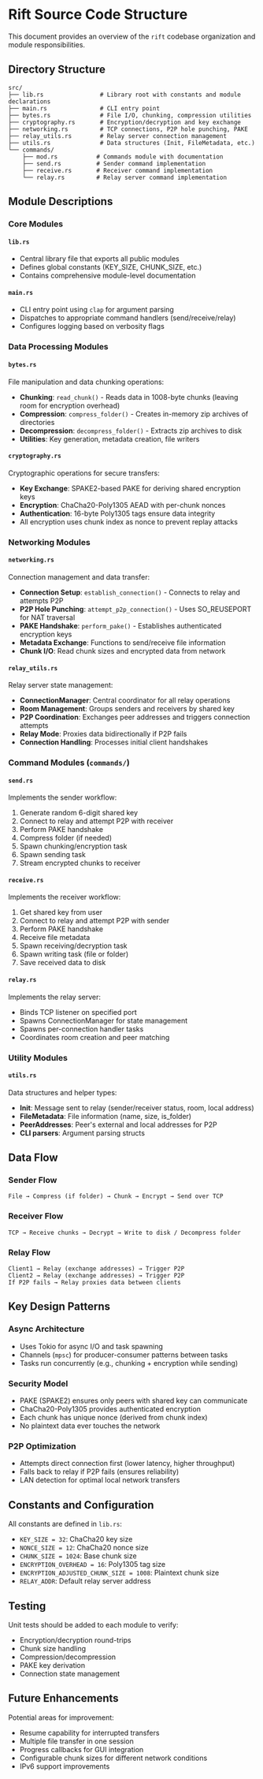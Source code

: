 # Rift Source Code Structure

This document provides an overview of the `rift` codebase organization and module responsibilities.

## Directory Structure

```
src/
├── lib.rs                # Library root with constants and module declarations
├── main.rs               # CLI entry point
├── bytes.rs              # File I/O, chunking, compression utilities
├── cryptography.rs       # Encryption/decryption and key exchange
├── networking.rs         # TCP connections, P2P hole punching, PAKE
├── relay_utils.rs        # Relay server connection management
├── utils.rs              # Data structures (Init, FileMetadata, etc.)
└── commands/
    ├── mod.rs           # Commands module with documentation
    ├── send.rs          # Sender command implementation
    ├── receive.rs       # Receiver command implementation
    └── relay.rs         # Relay server command implementation
```

## Module Descriptions

### Core Modules

#### `lib.rs`
- Central library file that exports all public modules
- Defines global constants (KEY_SIZE, CHUNK_SIZE, etc.)
- Contains comprehensive module-level documentation

#### `main.rs`
- CLI entry point using `clap` for argument parsing
- Dispatches to appropriate command handlers (send/receive/relay)
- Configures logging based on verbosity flags

### Data Processing Modules

#### `bytes.rs`
File manipulation and data chunking operations:
- **Chunking**: `read_chunk()` - Reads data in 1008-byte chunks (leaving room for encryption overhead)
- **Compression**: `compress_folder()` - Creates in-memory zip archives of directories
- **Decompression**: `decompress_folder()` - Extracts zip archives to disk
- **Utilities**: Key generation, metadata creation, file writers

#### `cryptography.rs`
Cryptographic operations for secure transfers:
- **Key Exchange**: SPAKE2-based PAKE for deriving shared encryption keys
- **Encryption**: ChaCha20-Poly1305 AEAD with per-chunk nonces
- **Authentication**: 16-byte Poly1305 tags ensure data integrity
- All encryption uses chunk index as nonce to prevent replay attacks

### Networking Modules

#### `networking.rs`
Connection management and data transfer:
- **Connection Setup**: `establish_connection()` - Connects to relay and attempts P2P
- **P2P Hole Punching**: `attempt_p2p_connection()` - Uses SO_REUSEPORT for NAT traversal
- **PAKE Handshake**: `perform_pake()` - Establishes authenticated encryption keys
- **Metadata Exchange**: Functions to send/receive file information
- **Chunk I/O**: Read chunk sizes and encrypted data from network

#### `relay_utils.rs`
Relay server state management:
- **ConnectionManager**: Central coordinator for all relay operations
- **Room Management**: Groups senders and receivers by shared key
- **P2P Coordination**: Exchanges peer addresses and triggers connection attempts
- **Relay Mode**: Proxies data bidirectionally if P2P fails
- **Connection Handling**: Processes initial client handshakes

### Command Modules (`commands/`)

#### `send.rs`
Implements the sender workflow:
1. Generate random 6-digit shared key
2. Connect to relay and attempt P2P with receiver
3. Perform PAKE handshake
4. Compress folder (if needed)
5. Spawn chunking/encryption task
6. Spawn sending task
7. Stream encrypted chunks to receiver

#### `receive.rs`
Implements the receiver workflow:
1. Get shared key from user
2. Connect to relay and attempt P2P with sender
3. Perform PAKE handshake
4. Receive file metadata
5. Spawn receiving/decryption task
6. Spawn writing task (file or folder)
7. Save received data to disk

#### `relay.rs`
Implements the relay server:
- Binds TCP listener on specified port
- Spawns ConnectionManager for state management
- Spawns per-connection handler tasks
- Coordinates room creation and peer matching

### Utility Modules

#### `utils.rs`
Data structures and helper types:
- **Init**: Message sent to relay (sender/receiver status, room, local address)
- **FileMetadata**: File information (name, size, is_folder)
- **PeerAddresses**: Peer's external and local addresses for P2P
- **CLI parsers**: Argument parsing structs

## Data Flow

### Sender Flow
```
File → Compress (if folder) → Chunk → Encrypt → Send over TCP
```

### Receiver Flow
```
TCP → Receive chunks → Decrypt → Write to disk / Decompress folder
```

### Relay Flow
```
Client1 → Relay (exchange addresses) → Trigger P2P
Client2 → Relay (exchange addresses) → Trigger P2P
If P2P fails → Relay proxies data between clients
```

## Key Design Patterns

### Async Architecture
- Uses Tokio for async I/O and task spawning
- Channels (`mpsc`) for producer-consumer patterns between tasks
- Tasks run concurrently (e.g., chunking + encryption while sending)

### Security Model
- PAKE (SPAKE2) ensures only peers with shared key can communicate
- ChaCha20-Poly1305 provides authenticated encryption
- Each chunk has unique nonce (derived from chunk index)
- No plaintext data ever touches the network

### P2P Optimization
- Attempts direct connection first (lower latency, higher throughput)
- Falls back to relay if P2P fails (ensures reliability)
- LAN detection for optimal local network transfers

## Constants and Configuration

All constants are defined in `lib.rs`:
- `KEY_SIZE = 32`: ChaCha20 key size
- `NONCE_SIZE = 12`: ChaCha20 nonce size
- `CHUNK_SIZE = 1024`: Base chunk size
- `ENCRYPTION_OVERHEAD = 16`: Poly1305 tag size
- `ENCRYPTION_ADJUSTED_CHUNK_SIZE = 1008`: Plaintext chunk size
- `RELAY_ADDR`: Default relay server address

## Testing

Unit tests should be added to each module to verify:
- Encryption/decryption round-trips
- Chunk size handling
- Compression/decompression
- PAKE key derivation
- Connection state management

## Future Enhancements

Potential areas for improvement:
- Resume capability for interrupted transfers
- Multiple file transfer in one session
- Progress callbacks for GUI integration
- Configurable chunk sizes for different network conditions
- IPv6 support improvements
